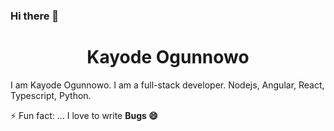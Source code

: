 ### Hi there 👋
<h1 align="center">Kayode Ogunnowo</h1>
I am Kayode Ogunnowo. I am a full-stack developer. Nodejs, Angular, React, Typescript, Python.

⚡ Fun fact: ...  I love to write <strong>Bugs 😄</strong>

<!--
**dansagam/dansagam** is a ✨ _special_ ✨ repository because its `README.md` (this file) appears on your GitHub profile.

Here are some ideas to get you started:

- 🔭 I’m currently working on ...
- 🌱 I’m currently learning ...
- 👯 I’m looking to collaborate on ...
- 🤔 I’m looking for help with ...
- 💬 Ask me about ...
- 📫 How to reach me: ...
- 😄 Pronouns: ...
- ⚡ Fun fact: ...
-->
